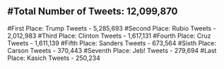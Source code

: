 #Total Number of Tweets: 12,099,870 
---
#First Place: Trump Tweets - 5,285,693
#Second Place: Rubio Tweets - 2,012,983
#Third Place: Clinton Tweets - 1,617,131
#Fourth Place: Cruz Tweets - 1,611,139
#Fifth Place: Sanders Tweets - 673,564
#Sixth Place: Carson Tweets - 370,443
#Seventh Place: Jeb! Tweets - 279,694
#Last Place: Kasich Tweets - 250,234
